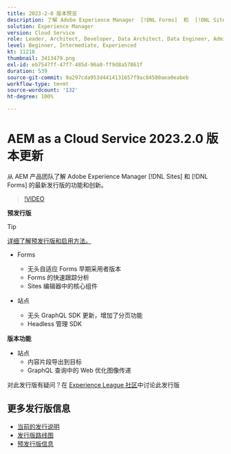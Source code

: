 ```yaml
---
title: 2023-2-0 版本预览
description: 了解 Adobe Experience Manager  [!DNL Forms]  和  [!DNL Sites] 的 2023-2-0 发行版的最新功能和创新。
solution: Experience Manager
version: Cloud Service
role: Leader, Architect, Developer, Data Architect, Data Engineer, Admin, User
level: Beginner, Intermediate, Experienced
kt: 11218
thumbnail: 3413479.png
exl-id: eb7547ff-47f7-485d-96a0-ff9d8a57861f
duration: 539
source-git-commit: 9a297cda953d4414131657f9ac84580aea0eabeb
workflow-type: tm+mt
source-wordcount: '132'
ht-degree: 100%

---
```


# AEM as a Cloud Service 2023.2.0 版本更新

从 AEM 产品团队了解 Adobe Experience Manager [!DNL Sites] 和 [!DNL Forms] 的最新发行版的功能和创新。

>[!VIDEO](https://video.tv.adobe.com/v/3416885/?quality=12&learn=on)

**预发行版**

>[!TIP]
>
>[详细了解预发行版和启用方法。](https://experienceleague.adobe.com/docs/experience-manager-cloud-service/content/release-notes/prerelease.html)

* Forms
   * 无头自适应 Forms 早期采用者版本
   * Forms 的快速跟踪分析
   * Sites 编辑器中的核心组件

* 站点
   * 无头 GraphQL SDK 更新，增加了分页功能
   * Headless 管理 SDK

**版本功能**

* 站点
   * 内容片段导出到目标
   * GraphQL 查询中的 Web 优化图像传递

对此发行版有疑问？在 [Experience League 社区](https://adobe.ly/3KCfab0)中讨论此发行版

## 更多发行版信息

* [当前的发行说明](https://experienceleague.adobe.com/docs/experience-manager-cloud-service/content/release-notes/home.html?lang=zh-Hans)
* [发行版路线图](https://experienceleague.adobe.com/docs/experience-manager-release-information/aem-release-updates/update-releases-roadmap.html?lang=zh-Hans)
* [预发行版信息](https://experienceleague.adobe.com/docs/experience-manager-cloud-service/content/release-notes/prerelease.html)
